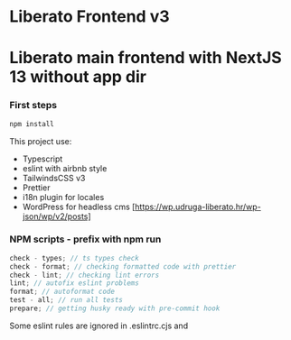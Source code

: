 # Liberato Frontend v3

# Liberato main frontend with NextJS 13 without app dir

### First steps

```js
npm install
```

This project use:

- Typescript
- eslint with airbnb style
- TailwindsCSS v3
- Prettier
- i18n plugin for locales
- WordPress for headless cms [https://wp.udruga-liberato.hr/wp-json/wp/v2/posts]

### NPM scripts - prefix with npm run

```js
check - types; // ts types check
check - format; // checking formatted code with prettier
check - lint; // checking lint errors
lint; // autofix eslint problems
format; // autoformat code
test - all; // run all tests
prepare; // getting husky ready with pre-commit hook
```

Some eslint rules are ignored in .eslintrc.cjs and
